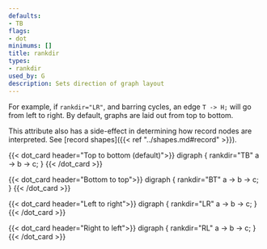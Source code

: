 ```yaml
---
defaults:
- TB
flags:
- dot
minimums: []
title: rankdir
types:
- rankdir
used_by: G
description: Sets direction of graph layout
---
```


For example, if `rankdir="LR"`, and barring cycles, an edge `T -> H;` will go
from left to right. By default, graphs are laid out from top to bottom.

This attribute also has a side-effect in determining how record nodes are
interpreted. See [record shapes]({{< ref "../shapes.md#record" >}}).

{{< dot_card header="Top to bottom (default)">}}
digraph {
    rankdir="TB"
    a -> b -> c;
}
{{< /dot_card >}}

{{< dot_card header="Bottom to top">}}
digraph {
    rankdir="BT"
    a -> b -> c;
}
{{< /dot_card >}}

{{< dot_card header="Left to right">}}
digraph {
    rankdir="LR"
    a -> b -> c;
}
{{< /dot_card >}}

{{< dot_card header="Right to left">}}
digraph {
    rankdir="RL"
    a -> b -> c;
}
{{< /dot_card >}}

